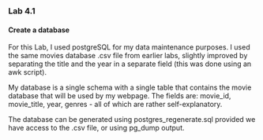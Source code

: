### Lab 4.1

#### Create a database


For this Lab, I used postgreSQL for my data maintenance purposes. I used the same movies database .csv file from earlier labs, slightly improved by separating the title and the year in a separate field (this was done using an awk script).

My database is a single schema with a single table that contains the movie database that will be used by my webpage.
The fields are: movie_id, movie_title, year, genres - all of which are rather self-explanatory.

The database can be generated using postgres_regenerate.sql provided we have access to the .csv file, or using pg_dump output.

